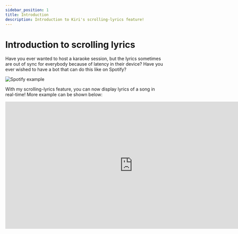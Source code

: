 ```yaml
---
sidebar_position: 1
title: Introduction
description: Introduction to Kiri's scrolling-lyrics feature!
---
```


# Introduction to scrolling lyrics

Have you ever wanted to host a karaoke session, but the lyrics sometimes are out of sync for everybody because of latency in their device? Have you ever wished to have a bot that can do this like on Spotify?

![Spotify example](/img/tutorial/karaoke/spotify_example.png)

With my scrolling-lyrics feature, you can now display lyrics of a song in real-time! More example can be shown below:

<iframe width="800" height="400" src="https://www.youtube.com/embed/O9q_wTp1W2o" title="YouTube video player" frameborder="0" allow="accelerometer; autoplay; clipboard-write; encrypted-media; gyroscope; picture-in-picture" allowfullscreen></iframe>